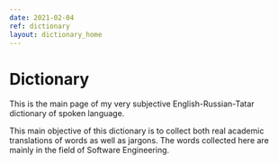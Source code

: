 ```yaml
---
date: 2021-02-04
ref: dictionary
layout: dictionary_home
---
```

# Dictionary
This is the main page of my very subjective English-Russian-Tatar
dictionary of spoken language.

This main objective of this dictionary
is to collect both real academic translations of words as well as jargons.
The words collected here are mainly in the field of Software Engineering.
